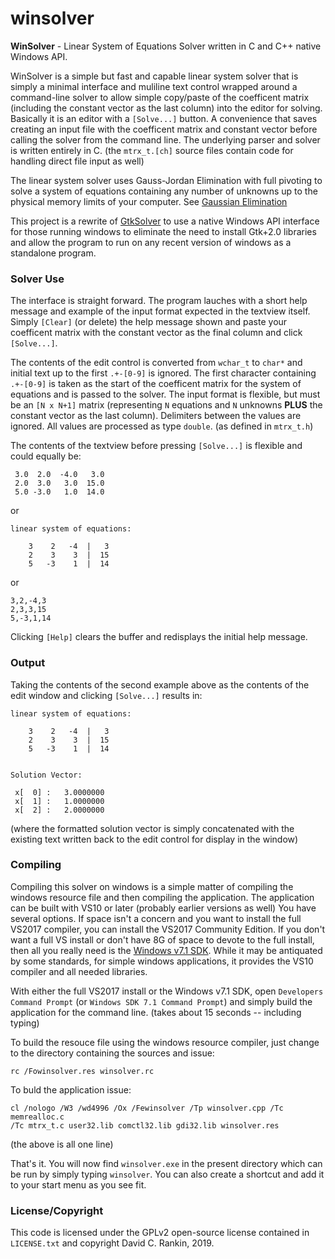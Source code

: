 # winsolver
**WinSolver** - Linear System of Equations Solver written in C and C++ native Windows API.

WinSolver is a simple but fast and capable linear system solver that is simply a minimal interface and muliline text control wrapped around a command-line solver to allow simple copy/paste of the coefficent matrix (including the constant vector as the last column) into the editor for solving. Basically it is an editor with a `[Solve...]` button.  A convenience that saves creating an input file with the coefficent matrix and constant vector before calling the solver from the command line. The underlying parser and solver is written entirely in C. (the `mtrx_t.[ch]` source files contain code for handling direct file input as well)

The linear system solver uses Gauss-Jordan Elimination with full pivoting to solve a system of equations containing any number of unknowns up to the physical memory limits of your computer. See [Gaussian Elimination](https://en.wikipedia.org/wiki/Gaussian_elimination)

This project is a rewrite of [GtkSolver](https://github.com/drankinatty/gtksolver) to use a native Windows API interface for those running windows to eliminate the need to install Gtk+2.0 libraries and allow the program to run on any recent version of windows as a standalone program.

### Solver Use

The interface is straight forward. The program lauches with a short help message and example of the input format expected in the textview itself. Simply `[Clear]` (or delete) the help message shown and paste your coefficent matrix with the constant vector as the final column and click `[Solve...]`.

The contents of the edit control is converted from `wchar_t` to `char*` and initial text up to the first `.+-[0-9]` is ignored. The first character containing `.+-[0-9]` is taken as the start of the coefficent matrix for the system of equations and is passed to the solver. The input format is flexible, but must be an `[N x N+1]` matrix (representing `N` equations and `N` unknowns **PLUS** the constant vector as the last column). Delimiters between the values are ignored. All values are processed as type `double`. (as defined in `mtrx_t.h`)

The contents of the textview before pressing `[Solve...]` is flexible and could equally be:

     3.0  2.0  -4.0   3.0
     2.0  3.0   3.0  15.0
     5.0 -3.0   1.0  14.0

or


    linear system of equations:

        3    2   -4  |   3
        2    3    3  |  15
        5   -3    1  |  14

or

    3,2,-4,3
    2,3,3,15
    5,-3,1,14

Clicking `[Help]` clears the buffer and redisplays the initial help message.

### Output

Taking the contents of the second example above as the contents of the edit window and clicking `[Solve...]` results in:

    linear system of equations:

        3    2   -4  |   3
        2    3    3  |  15
        5   -3    1  |  14


    Solution Vector:

     x[  0] :   3.0000000
     x[  1] :   1.0000000
     x[  2] :   2.0000000

(where the formatted solution vector is simply concatenated with the existing text written back to the edit control for display in the window)

### Compiling

Compiling this solver on windows is a simple matter of compiling the windows resource file and then compiling the application. The application can be built with VS10 or later (probably earlier versions as well) You have several options. If space isn't a concern and you want to install the full VS2017 compiler, you can install the VS2017 Community Edition. If you don't want a full VS install or don't have 8G of space to devote to the full install, then all you really need is the [Windows v7.1 SDK](https://www.microsoft.com/en-us/download/details.aspx?id=8279). While it may be antiquated by some standards, for simple windows applications, it provides the VS10 compiler and all needed libraries.

With either the full VS2017 install or the Windows v7.1 SDK, open `Developers Command Prompt` (or `Windows SDK 7.1 Command Prompt`) and simply build the application for the command line. (takes about 15 seconds -- including typing)

To build the resouce file using the windows resource compiler, just change to the directory containing the sources and issue:

    rc /Fowinsolver.res winsolver.rc

To buld the application issue:

    cl /nologo /W3 /wd4996 /Ox /Fewinsolver /Tp winsolver.cpp /Tc memrealloc.c
    /Tc mtrx_t.c user32.lib comctl32.lib gdi32.lib winsolver.res

(the above is all one line)

That's it. You will now find `winsolver.exe` in the present directory which can be run by simply typing `winsolver`. You can also create a shortcut and add it to your start menu as you see fit.

### License/Copyright

This code is licensed under the GPLv2 open-source license contained in `LICENSE.txt` and copyright David C. Rankin, 2019.
